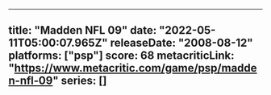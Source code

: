 
---
title: "Madden NFL 09"
date: "2022-05-11T05:00:07.965Z"
releaseDate: "2008-08-12"
platforms: ["psp"]
score: 68
metacriticLink: "https://www.metacritic.com/game/psp/madden-nfl-09"
series: []
---
